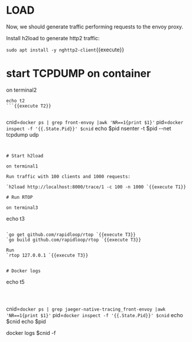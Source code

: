 # LOAD
Now, we should generate traffic performing requests to the envoy proxy.

Install h2load to generate http2 traffic:

`sudo apt install -y nghttp2-client`{{execute}}


# start TCPDUMP on container

on terminal2
```
echo t2
```{{execute T2}}


```
cnid=`docker ps | grep front-envoy |awk 'NR==1{print $1}'`
pid=`docker inspect -f '{{.State.Pid}}' $cnid`
echo $pid
nsenter -t $pid --net tcpdump udp
```{{execute T2}}


# Start h2load

on terminal1

Run traffic with 100 clients and 1000 requests:

`h2load http://localhost:8000/trace/1 -c 100 -n 1000 `{{execute T1}}

# Run RTOP

on terminal3
```
echo t3
```{{execute T3}}

`go get github.com/rapidloop/rtop `{{execute T3}}
`go build github.com/rapidloop/rtop `{{execute T3}}

Run
`rtop 127.0.0.1 `{{execute T3}}


# Docker logs
```
echo t5
```{{execute T5}}



```
cnid=`docker ps | grep jaeger-native-tracing_front-envoy |awk 'NR==1{print $1}'`
pid=`docker inspect -f '{{.State.Pid}}' $cnid`
echo $cnid
echo $pid

docker logs $cnid -f 
```{{execute T5}}